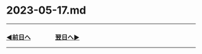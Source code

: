 # 2023-05-17.md

---
### [◀️前日へ](https://github.com/yuasys/chatty-journal/blob/main/2023/05/2023-05-16.md)&emsp;&emsp;&emsp;&emsp;[翌日へ▶️](https://github.com/yuasys/chatty-journal/blob/main/2023/05/2023-05-18.md)
---

